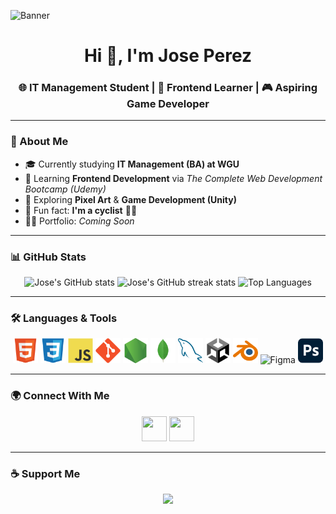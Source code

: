 <!-- Banner -->
![Banner](https://thumbs.dreamstime.com/b/frontend-development-web-banner-concept-website-interface-frontend-development-web-banner-concept-website-interface-design-159250288.jpg)

<h1 align="center">Hi 👋, I'm Jose Perez</h1>
<h3 align="center">🌐 IT Management Student | 🎨 Frontend Learner | 🎮 Aspiring Game Developer</h3>

---

### 🚀 About Me
- 🎓 Currently studying **IT Management (BA) at WGU**  
- 🌱 Learning **Frontend Development** via *The Complete Web Development Bootcamp (Udemy)*  
- 🎨 Exploring **Pixel Art** & **Game Development (Unity)**  
- 🚴 Fun fact: **I'm a cyclist** 🚴‍♂️  
- 👨‍💻 Portfolio: *Coming Soon*  

---

### 📊 GitHub Stats
<p align="center">
  <img src="https://github-readme-stats.vercel.app/api?username=gameartdevelopment&show_icons=true&theme=radical" alt="Jose's GitHub stats" />
  <img src="https://github-readme-streak-stats.herokuapp.com/?user=gameartdevelopment&theme=radical" alt="Jose's GitHub streak stats" />
  <img src="https://github-readme-stats.vercel.app/api/top-langs/?username=gameartdevelopment&layout=compact&theme=radical" alt="Top Languages" />
</p>

---

### 🛠️ Languages & Tools
<p align="center">
  <img src="https://raw.githubusercontent.com/devicons/devicon/master/icons/html5/html5-original.svg" alt="HTML5" width="40" height="40"/>
  <img src="https://raw.githubusercontent.com/devicons/devicon/master/icons/css3/css3-original.svg" alt="CSS3" width="40" height="40"/>
  <img src="https://raw.githubusercontent.com/devicons/devicon/master/icons/javascript/javascript-original.svg" alt="JavaScript" width="40" height="40"/>
  <img src="https://raw.githubusercontent.com/devicons/devicon/master/icons/git/git-original.svg" alt="Git" width="40" height="40"/>
  <img src="https://raw.githubusercontent.com/devicons/devicon/master/icons/nodejs/nodejs-original.svg" alt="NodeJS" width="40" height="40"/>
  <img src="https://raw.githubusercontent.com/devicons/devicon/master/icons/mongodb/mongodb-original.svg" alt="MongoDB" width="40" height="40"/>
  <img src="https://raw.githubusercontent.com/devicons/devicon/master/icons/mysql/mysql-original.svg" alt="MySQL" width="40" height="40"/>
  <img src="https://raw.githubusercontent.com/devicons/devicon/master/icons/unity/unity-original.svg" alt="Unity" width="40" height="40"/>
  <img src="https://raw.githubusercontent.com/devicons/devicon/master/icons/blender/blender-original.svg" alt="Blender" width="40" height="40"/>
  <img src="https://www.vectorlogo.zone/logos/figma/figma-icon.svg" alt="Figma" width="40" height="40"/>
  <img src="https://raw.githubusercontent.com/devicons/devicon/master/icons/photoshop/photoshop-plain.svg" alt="Photoshop" width="40" height="40"/>
</p>

---

### 🌍 Connect With Me
<p align="center">
  <a href="https://codepen.io/jmp911"><img src="https://raw.githubusercontent.com/rahuldkjain/github-profile-readme-generator/master/src/images/icons/Social/codepen.svg" width="40" height="40"/></a>
  <a href="https://stackoverflow.com/users/21020610"><img src="https://raw.githubusercontent.com/rahuldkjain/github-profile-readme-generator/master/src/images/icons/Social/stack-overflow.svg" width="40" height="40"/></a>
</p>

---

### ☕ Support Me
<p align="center">
  <a href="https://www.buymeacoffee.com/gameartdev"><img src="https://cdn.buymeacoffee.com/buttons/v2/default-yellow.png" width="210"/></a>
</p>
